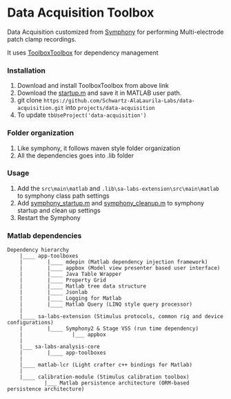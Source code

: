# Data Acquisition Toolbox

Data Acquisition customized from [Symphony](http://symphony-das.github.io/) for performing Multi-electrode patch clamp recordings.

It uses [ToolboxToolbox](https://github.com/ToolboxHub/ToolboxToolbox) for dependency management

### Installation

1. Download and install ToolboxToolbox from above link
2. Download the [startup.m](https://gist.github.com/ragavsathish/e4e58150c8a6c8ffe95b0ef632715fbe) and save it in MATLAB user path.
3. git clone  `https://github.com/Schwartz-AlaLaurila-Labs/data-acquisition.git` into  `projects/data-acquisition`
4. To update `tbUseProject('data-acquisition')`

### Folder organization

1. Like symphony, it follows maven style folder organization
2. All the dependencies goes into .lib folder

### Usage

1. Add the `src\main\matlab` and `.lib\sa-labs-extension\src\main\matlab` to symphony class path settings
2. Add [symphony_startup.m](./src/main/matlab/symphony_startup.m) and [symphony_cleanup.m](./src/main/matlab/symphony_cleanup.m) to symphony startup and clean up settings
3. Restart the Symphony

### Matlab dependencies

    Dependency hierarchy
        |____ app-toolboxes
        |        |____ mdepin (Matlab dependency injection framework) 
        |        |____ appbox (Model view presenter based user interface)
        |        |____ Java Table Wrapper
        |        |____ Property Grid     
        |        |____ Matlab tree data structure  
        |        |____ Jsonlab 
        |        |____ Logging for Matlab        
        |        |____ Matlab Query (LINQ style query processor)         
        |
        |____ sa-labs-extension (Stimulus protocols, common rig and device configurations)
        |        |____ Symphony2 & Stage VSS (run time dependency)
        |                |___ appbox 
        |                
        |___ sa-labs-analysis-core
        |        |____ app-toolboxes                            
        |
        |____ matlab-lcr (Light crafter c++ bindings for Matlab)
        |
        |____ calibration-module (Stimulus calibration toolbox)
                |___ Matlab persistence architecture (ORM-based persistence architecture)

